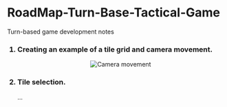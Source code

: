 # RoadMap-Turn-Base-Tactical-Game
Turn-based game development notes

<ol>
  <h3><li> Creating an example of a tile grid and camera movement.</h3>
<p align="center">
  <img src="./TileGrid.gif" alt="Camera movement">
</p>
  <h3><li> Tile selection.</h3>
  ...
</ol>
